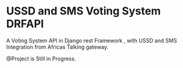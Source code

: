 # USSD and SMS Voting System DRFAPI
A Voting System API in Django rest Framework , with USSD and SMS Integration from Africas Talking gateway.

@Project is Still in Progress.
